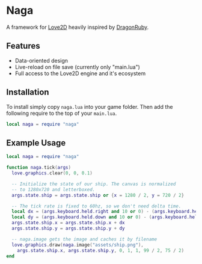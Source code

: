 # Naga
A framework for [Love2D](https://love2d.org/) heavily inspired by [DragonRuby](https://dragonruby.org/).

## Features
- Data-oriented design
- Live-reload on file save (currently only "main.lua")
- Full access to the Love2D engine and it's ecosystem

## Installation

To install simply copy `naga.lua` into your game folder. Then add the following require to the top of your `main.lua`.

```lua
local naga = require "naga"
```

## Example Usage

```lua
local naga = require "naga"

function naga.tick(args)
  love.graphics.clear(0, 0, 0.1)

  -- Initialize the state of our ship. The canvas is normalized
  -- to 1280x720 and letterboxed.
  args.state.ship = args.state.ship or {x = 1280 / 2, y = 720 / 2}

  -- The tick rate is fixed to 60hz, so we don't need delta time.
  local dx = (args.keyboard.held.right and 10 or 0) - (args.keyboard.held.left and 10 or 0)
  local dy = (args.keyboard.held.down and 10 or 0) - (args.keyboard.held.up and 10 or 0)
  args.state.ship.x = args.state.ship.x + dx
  args.state.ship.y = args.state.ship.y + dy

  -- naga.image gets the image and caches it by filename
  love.graphics.draw(naga.image("assets/ship.png"),
    args.state.ship.x, args.state.ship.y, 0, 1, 1, 99 / 2, 75 / 2)
end
```
